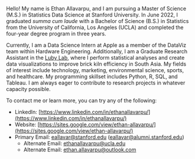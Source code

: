 Hello! My name is Ethan Allavarpu, and I am pursuing a Master of Science (M.S.) in Statistics Data Science at Stanford University. In June 2022, I graduated *summa cum laude* with a Bachelor of Science (B.S.) in Statistics from the University of California, Los Angeles (UCLA) and completed the four-year degree program in three years.

Currently, I am a Data Science Intern at Apple as a member of the DataViz team within Hardware Engineering. Additionally, I am a Graduate Research Assistant in the [Luby Lab](https://lubylab.stanford.edu), where I perform statistical analyses and create data visualizations to improve brick kiln efficiency in South Asia. My fields of interest include technology, marketing, environmental science, sports, and healthcare.  My programming skillset includes Python, R, SQL, and Tableau. I am always eager to contribute to research projects in whatever capacity possible.
 
To contact me or learn more, you can try any of the following:

- LinkedIn: [https://www.linkedin.com/in/ethanallavarpu/](https://www.linkedin.com/in/ethanallavarpu/)
- Website: [https://sites.google.com/view/ethan-allavarpu/](https://sites.google.com/view/ethan-allavarpu/)
- Primary Email: eallavar@stanford.edu (eallavar@alumni.stanford.edu)
  - Alternate Email: ethanallavarpu@ucla.edu
  - Alternate Email: ethan.allavarpu@outlook.com
